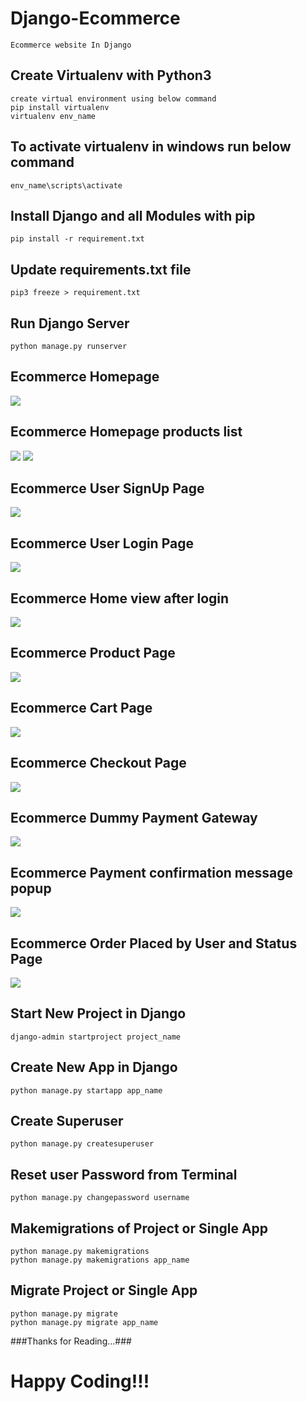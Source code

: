 # Django-Ecommerce 
  	Ecommerce website In Django
  
## Create Virtualenv with Python3
	create virtual environment using below command
  	pip install virtualenv
  	virtualenv env_name
  
## To activate virtualenv in windows run below command
  	env_name\scripts\activate
	
## Install Django and all Modules with pip
	pip install -r requirement.txt 
 
## Update requirements.txt file
	pip3 freeze > requirement.txt

## Run Django Server
	python manage.py runserver
  

## Ecommerce Homepage
  <img src="/screenshot/ecom1.png" >
  
## Ecommerce Homepage products list
  <img src="/screenshot/ecom2.png" >
  <img src="/screenshot/ecom3.png" >

## Ecommerce User SignUp Page
  <img src="/screenshot/ecom signup view.png" >
  
## Ecommerce User Login Page
  <img src="/screenshot/ecom login view.png" >
  
## Ecommerce Home view after login
  <img src="/screenshot/ecom login home view.png" >
  
## Ecommerce Product Page
  <img src="/screenshot/ecom product page.png" >
  
## Ecommerce Cart Page
  <img src="/screenshot/ecom cart view.png" >

## Ecommerce Checkout Page
  <img src="/screenshot/ecom checkout view.png" >
  
## Ecommerce Dummy Payment Gateway
  <img src="/screenshot/ecom dummy payment gateway.png" >
  
## Ecommerce Payment confirmation message popup
  <img src="/screenshot/ecom payment conf notification.png" >

## Ecommerce Order Placed by User and Status Page
  <img src="/screenshot/ecom placed order.png" >  
  

## Start New Project in Django
	django-admin startproject project_name

## Create New App in Django
	python manage.py startapp app_name

## Create Superuser
	python manage.py createsuperuser

## Reset user Password from Terminal
	python manage.py changepassword username

## Makemigrations of Project or Single App
	python manage.py makemigrations
	python manage.py makemigrations app_name

## Migrate Project or Single App
	python manage.py migrate
	python manage.py migrate app_name
  
###Thanks for Reading...###
# Happy Coding!!! #
